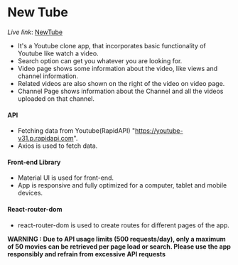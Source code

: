 # New Tube

_Live link_: [NewTube](https://newtubebyashish.netlify.app)

- It's a Youtube clone app, that incorporates basic functionality of Youtube like watch a video.
- Search option can get you whatever you are looking for.
- Video page shows some information about the video, like views and channel information.
- Related videos are also shown on the right of the video on video page.
- Channel Page shows information about the Channel and all the videos uploaded on that channel.

#### API

- Fetching data from Youtube(RapidAPI) "https://youtube-v31.p.rapidapi.com".
- Axios is used to fetch data.

#### Front-end Library

- Material UI is used for front-end.
- App is responsive and fully optimized for a computer, tablet and mobile devices.

#### React-router-dom

- react-router-dom is used to create routes for different pages of the app.

**WARNING : Due to API usage limits (500 requests/day), only a maximum of 50 movies can be retrieved per page load or search. Please use the app responsibly and refrain from excessive API requests**
